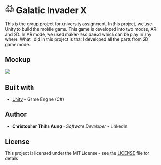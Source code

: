 # <img src="images/icon.svg" width="30px"> Galatic Invader X
This is the group project for university assignment. In this project, we use Unity to build the mobile game. This game is developed into two modes, AR and 2D. In AR mode, we used maker-less baesd which can be play in any where. What I did in this project is that I developed all the parts from 2D game mode.

## Mockup
<img src="images/Game Screen.png">

## Built with
* [Unity](https://unity.com/) - Game Engine (C#)

## Author
* **Christopher Thiha Aung** - *Software Developer* - [LinkedIn](https://www.linkedin.com/in/christopher-t-678b41171/)

## License
This project is licensed under the MIT License - see the [LICENSE](LICENSE) file for details
